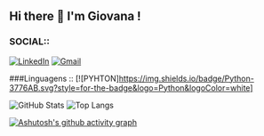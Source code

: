 ## Hi there 👋 I'm Giovana !

### SOCIAL::
[![LinkedIn](https://img.shields.io/badge/LinkedIn-0077B5?style=for-the-badge&logo=linkedin&logoColor=white)](https://www.linkedin.com/in/giovana-lopes-ribeiro-4635912a8)
[![Gmail](https://img.shields.io/badge/Gmail-333333?style=for-the-badge&logo=gmail&logoColor=pink)](mailto:gilopes2005@gmail.com)

###Linguagens ::
[![PYHTON]https://img.shields.io/badge/Python-3776AB.svg?style=for-the-badge&logo=Python&logoColor=white]

![GitHub Stats](https://github-readme-stats.vercel.app/api?username=gilopesr&theme=transparent&bg_color=FFE9F1&border_color=ff95bc&show_icons=true&icon_color=30A3DC&title_color=ff95bc&text_color=000) ![Top Langs](https://github-readme-stats-git-masterrstaa-rickstaa.vercel.app/api/top-langs/?username=gilopesr&layout=compact&bg_color=FFE9F1&border_color=ff95bc&title_color=ff95bc&text_color=000) 

[![Ashutosh's github activity graph](https://github-readme-activity-graph.vercel.app/graph?username=gilopesr&bg_color=FFE9F1&color=ff95bc&line=ff95bc&point=f4faf0&area=true&hide_border=true)](https://github.com/ashutosh00710/github-readme-activity-graph)
